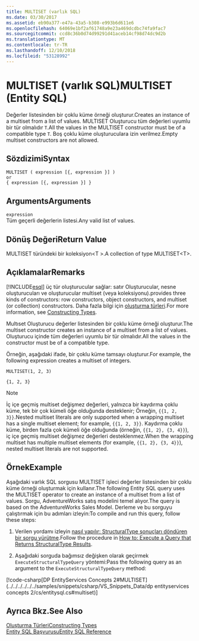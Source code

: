 ```yaml
---
title: MULTISET (varlık SQL)
ms.date: 03/30/2017
ms.assetid: eb90a377-e47a-43a5-b308-e993b6d611e6
ms.openlocfilehash: 64069e1bf2af61748a9e23a469dcdbc74fa9fac7
ms.sourcegitcommit: ccd8c36b0d74d99291d41aceb14cf98d74dc9d2b
ms.translationtype: MT
ms.contentlocale: tr-TR
ms.lasthandoff: 12/10/2018
ms.locfileid: "53128992"
---
```

# <a name="multiset-entity-sql"></a><span data-ttu-id="2bf60-102">MULTISET (varlık SQL)</span><span class="sxs-lookup"><span data-stu-id="2bf60-102">MULTISET (Entity SQL)</span></span>
<span data-ttu-id="2bf60-103">Değerler listesinden bir çoklu küme örneği oluşturur.</span><span class="sxs-lookup"><span data-stu-id="2bf60-103">Creates an instance of a multiset from a list of values.</span></span> <span data-ttu-id="2bf60-104">MULTISET Oluşturucu tüm değerleri uyumlu bir tür olmalıdır `T`.</span><span class="sxs-lookup"><span data-stu-id="2bf60-104">All the values in the MULTISET constructor must be of a compatible type `T`.</span></span> <span data-ttu-id="2bf60-105">Boş çoklu küme oluşturuculara izin verilmez.</span><span class="sxs-lookup"><span data-stu-id="2bf60-105">Empty multiset constructors are not allowed.</span></span>  
  
## <a name="syntax"></a><span data-ttu-id="2bf60-106">Sözdizimi</span><span class="sxs-lookup"><span data-stu-id="2bf60-106">Syntax</span></span>  
  
```  
MULTISET ( expression [{, expression }] )  
or  
{ expression [{, expression }] }  
```  
  
## <a name="arguments"></a><span data-ttu-id="2bf60-107">Arguments</span><span class="sxs-lookup"><span data-stu-id="2bf60-107">Arguments</span></span>  
 `expression`  
 <span data-ttu-id="2bf60-108">Tüm geçerli değerlerin listesi.</span><span class="sxs-lookup"><span data-stu-id="2bf60-108">Any valid list of values.</span></span>  
  
## <a name="return-value"></a><span data-ttu-id="2bf60-109">Dönüş Değeri</span><span class="sxs-lookup"><span data-stu-id="2bf60-109">Return Value</span></span>  
 <span data-ttu-id="2bf60-110">MULTISET türündeki bir koleksiyon\<T >.</span><span class="sxs-lookup"><span data-stu-id="2bf60-110">A collection of type MULTISET\<T>.</span></span>  
  
## <a name="remarks"></a><span data-ttu-id="2bf60-111">Açıklamalar</span><span class="sxs-lookup"><span data-stu-id="2bf60-111">Remarks</span></span>  
 [!INCLUDE[esql](../../../../../../includes/esql-md.md)] <span data-ttu-id="2bf60-112">üç tür oluşturucular sağlar: satır Oluşturucular, nesne oluşturucuları ve oluşturucular multiset (veya koleksiyonu).</span><span class="sxs-lookup"><span data-stu-id="2bf60-112">provides three kinds of constructors: row constructors, object constructors, and multiset (or collection) constructors.</span></span> <span data-ttu-id="2bf60-113">Daha fazla bilgi için [oluşturma türleri](../../../../../../docs/framework/data/adonet/ef/language-reference/constructing-types-entity-sql.md).</span><span class="sxs-lookup"><span data-stu-id="2bf60-113">For more information, see [Constructing Types](../../../../../../docs/framework/data/adonet/ef/language-reference/constructing-types-entity-sql.md).</span></span>  
  
 <span data-ttu-id="2bf60-114">Multıset Oluşturucu değerler listesinden bir çoklu küme örneği oluşturur.</span><span class="sxs-lookup"><span data-stu-id="2bf60-114">The multiset constructor creates an instance of a multiset from a list of values.</span></span> <span data-ttu-id="2bf60-115">Oluşturucu içinde tüm değerleri uyumlu bir tür olmalıdır.</span><span class="sxs-lookup"><span data-stu-id="2bf60-115">All the values in the constructor must be of a compatible type.</span></span>  
  
 <span data-ttu-id="2bf60-116">Örneğin, aşağıdaki ifade, bir çoklu küme tamsayı oluşturur.</span><span class="sxs-lookup"><span data-stu-id="2bf60-116">For example, the following expression creates a multiset of integers.</span></span>  
  
 `MULTISET(1, 2, 3)`  
  
 `{1, 2, 3}`  
  
> [!NOTE]
>  <span data-ttu-id="2bf60-117">İç içe geçmiş multiset değişmez değerleri, yalnızca bir kaydırma çoklu küme, tek bir çok kümeli öğe olduğunda desteklenir; Örneğin, `{{1, 2, 3}}`.</span><span class="sxs-lookup"><span data-stu-id="2bf60-117">Nested multiset literals are only supported when a wrapping multiset has a single multiset element; for example, `{{1, 2, 3}}`.</span></span> <span data-ttu-id="2bf60-118">Kaydırma çoklu küme, birden fazla çok kümeli öğe olduğunda (örneğin, `{{1, 2}, {3, 4}}`), iç içe geçmiş multiset değişmez değerleri desteklenmez.</span><span class="sxs-lookup"><span data-stu-id="2bf60-118">When the wrapping multiset has multiple multiset elements (for example, `{{1, 2}, {3, 4}}`), nested multiset literals are not supported.</span></span>  
  
## <a name="example"></a><span data-ttu-id="2bf60-119">Örnek</span><span class="sxs-lookup"><span data-stu-id="2bf60-119">Example</span></span>  
 <span data-ttu-id="2bf60-120">Aşağıdaki varlık SQL sorgusu MULTISET işleci değerler listesinden bir çoklu küme örneği oluşturmak için kullanır.</span><span class="sxs-lookup"><span data-stu-id="2bf60-120">The following Entity SQL query uses the MULTISET operator to create an instance of a multiset from a list of values.</span></span> <span data-ttu-id="2bf60-121">Sorgu, AdventureWorks satış modelini temel alıyor.</span><span class="sxs-lookup"><span data-stu-id="2bf60-121">The query is based on the AdventureWorks Sales Model.</span></span> <span data-ttu-id="2bf60-122">Derleme ve bu sorguyu çalıştırmak için bu adımları izleyin:</span><span class="sxs-lookup"><span data-stu-id="2bf60-122">To compile and run this query, follow these steps:</span></span>  
  
1.  <span data-ttu-id="2bf60-123">Verilen yordamı izleyin [nasıl yapılır: StructuralType sonuçları döndüren bir sorgu yürütme](../../../../../../docs/framework/data/adonet/ef/how-to-execute-a-query-that-returns-structuraltype-results.md).</span><span class="sxs-lookup"><span data-stu-id="2bf60-123">Follow the procedure in [How to: Execute a Query that Returns StructuralType Results](../../../../../../docs/framework/data/adonet/ef/how-to-execute-a-query-that-returns-structuraltype-results.md).</span></span>  
  
2.  <span data-ttu-id="2bf60-124">Aşağıdaki sorguda bağımsız değişken olarak geçirmek `ExecuteStructuralTypeQuery` yöntemi:</span><span class="sxs-lookup"><span data-stu-id="2bf60-124">Pass the following query as an argument to the `ExecuteStructuralTypeQuery` method:</span></span>  
  
 [!code-csharp[DP EntityServices Concepts 2#MULTISET](../../../../../../samples/snippets/csharp/VS_Snippets_Data/dp entityservices concepts 2/cs/entitysql.cs#multiset)]  
  
## <a name="see-also"></a><span data-ttu-id="2bf60-125">Ayrıca Bkz.</span><span class="sxs-lookup"><span data-stu-id="2bf60-125">See Also</span></span>  
 [<span data-ttu-id="2bf60-126">Oluşturma Türleri</span><span class="sxs-lookup"><span data-stu-id="2bf60-126">Constructing Types</span></span>](../../../../../../docs/framework/data/adonet/ef/language-reference/constructing-types-entity-sql.md)  
 [<span data-ttu-id="2bf60-127">Entity SQL Başvurusu</span><span class="sxs-lookup"><span data-stu-id="2bf60-127">Entity SQL Reference</span></span>](../../../../../../docs/framework/data/adonet/ef/language-reference/entity-sql-reference.md)
